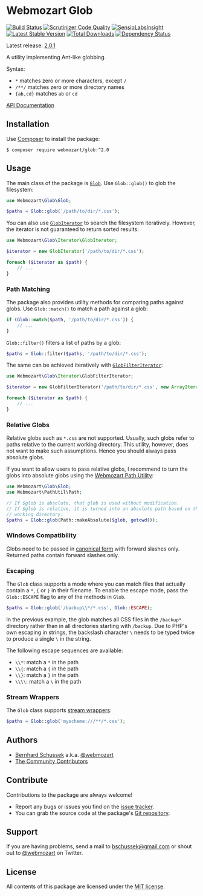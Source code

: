Webmozart Glob
==============

[![Build Status](https://travis-ci.org/webmozart/glob.svg?branch=2.0.1)](https://travis-ci.org/webmozart/glob)
[![Scrutinizer Code Quality](https://scrutinizer-ci.com/g/webmozart/glob/badges/quality-score.png?b=2.0.1)](https://scrutinizer-ci.com/g/webmozart/glob/?branch=2.0.1)
[![SensioLabsInsight](https://insight.sensiolabs.com/projects/05213817-ed84-4171-88f5-6b818179fbe2/mini.png)](https://insight.sensiolabs.com/projects/05213817-ed84-4171-88f5-6b818179fbe2)
[![Latest Stable Version](https://poser.pugx.org/webmozart/glob/v/stable.svg)](https://packagist.org/packages/webmozart/glob)
[![Total Downloads](https://poser.pugx.org/webmozart/glob/downloads.svg)](https://packagist.org/packages/webmozart/glob)
[![Dependency Status](https://www.versioneye.com/php/webmozart:glob/2.0.1/badge.svg)](https://www.versioneye.com/php/webmozart:glob/2.0.1)

Latest release: [2.0.1](https://packagist.org/packages/webmozart/glob#2.0.1)

A utility implementing Ant-like globbing. 

Syntax:

* `*` matches zero or more characters, except `/`
* `/**/` matches zero or more directory names
* `{ab,cd}` matches `ab` or `cd`

[API Documentation]

Installation
------------

Use [Composer] to install the package:

```
$ composer require webmozart/glob:^2.0
```

Usage
-----

The main class of the package is [`Glob`]. Use `Glob::glob()` to glob the 
filesystem:

```php
use Webmozart\Glob\Glob;

$paths = Glob::glob('/path/to/dir/*.css'); 
```

You can also use [`GlobIterator`] to search the filesystem iteratively. However,
the iterator is not guaranteed to return sorted results:

```php
use Webmozart\Glob\Iterator\GlobIterator;

$iterator = new GlobIterator('/path/to/dir/*.css');

foreach ($iterator as $path) {
    // ...
}
```

### Path Matching

The package also provides utility methods for comparing paths against globs.
Use `Glob::match()` to match a path against a glob:

```php
if (Glob::match($path, '/path/to/dir/*.css')) {
    // ...
}
```

`Glob::filter()` filters a list of paths by a glob:

```php
$paths = Glob::filter($paths, '/path/to/dir/*.css');
```

The same can be achieved iteratively with [`GlobFilterIterator`]:

```php
use Webmozart\Glob\Iterator\GlobFilterIterator;

$iterator = new GlobFilterIterator('/path/to/dir/*.css', new ArrayIterator($paths));

foreach ($iterator as $path) {
    // ...
}
```

### Relative Globs

Relative globs such as `*.css` are not supported. Usually, such globs refer to
paths relative to the current working directory. This utility, however, does not
want to make such assumptions. Hence you should always pass absolute globs.

If you want to allow users to pass relative globs, I recommend to turn the globs
into absolute globs using the [Webmozart Path Utility]:

```php
use Webmozart\Glob\Glob;
use Webmozart\PathUtil\Path;

// If $glob is absolute, that glob is used without modification.
// If $glob is relative, it is turned into an absolute path based on the current
// working directory.
$paths = Glob::glob(Path::makeAbsolute($glob, getcwd());
```

### Windows Compatibility

Globs need to be passed in [canonical form] with forward slashes only.
Returned paths contain forward slashes only.

### Escaping

The `Glob` class supports a mode where you can match files that actually
contain a `*`, `{` or `}` in their filename. To enable the escape mode, pass the
`Glob::ESCAPE` flag to any of the methods in `Glob`.

```php
$paths = Glob::glob('/backup\\*/*.css', Glob::ESCAPE);
```

In the previous example, the glob matches all CSS files in the `/backup*`
directory rather than in all directories starting with `/backup`. Due to PHP's 
own escaping in strings, the backslash character `\` needs to be typed twice to
produce a single `\` in the string.

The following escape sequences are available:

* `\\*`: match a `*` in the path
* `\\{`: match a `{` in the path
* `\\}`: match a `}` in the path
* `\\\\`: match a `\` in the path

### Stream Wrappers

The `Glob` class supports [stream wrappers]:

```php
$paths = Glob::glob('myscheme:///**/*.css');
```

Authors
-------

* [Bernhard Schussek] a.k.a. [@webmozart]
* [The Community Contributors]

Contribute
----------

Contributions to the package are always welcome!

* Report any bugs or issues you find on the [issue tracker].
* You can grab the source code at the package's [Git repository].

Support
-------

If you are having problems, send a mail to bschussek@gmail.com or shout out to
[@webmozart] on Twitter.

License
-------

All contents of this package are licensed under the [MIT license].

[API Documentation]: https://webmozart.github.io/glob/api/latest
[Composer]: https://getcomposer.org
[Bernhard Schussek]: http://webmozarts.com
[The Community Contributors]: https://github.com/webmozart/glob/graphs/contributors
[issue tracker]: https://github.com/webmozart/glob/issues
[Git repository]: https://github.com/webmozart/glob
[@webmozart]: https://twitter.com/webmozart
[MIT license]: LICENSE
[Webmozart Path Utility]: https://github.com/webmozart/path-util
[canonical form]: https://webmozart.github.io/path-util/api/latest/class-Webmozart.PathUtil.Path.html#_canonicalize
[stream wrappers]: http://php.net/manual/en/wrappers.php
[`Glob`]: https://webmozart.github.io/glob/api/latest/class-Webmozart.Glob.Glob.html
[`GlobIterator`]: https://webmozart.github.io/glob/api/latest/class-Webmozart.Glob.Iterator.GlobIterator.html
[`GlobFilterIterator`]: https://webmozart.github.io/glob/api/latest/class-Webmozart.Glob.Iterator.GlobFilterIterator.html
